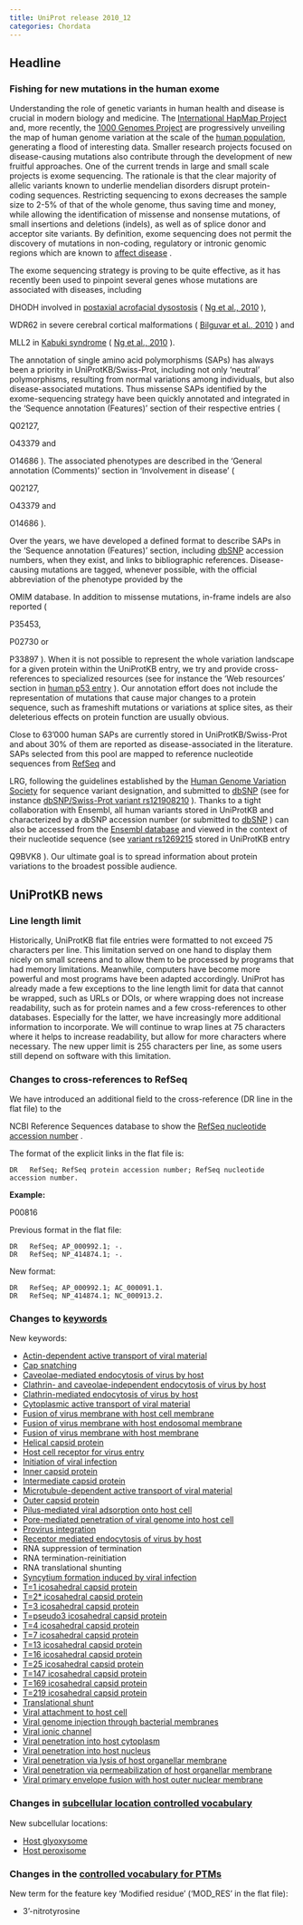 ```yaml
---
title: UniProt release 2010_12
categories: Chordata
---
```


## Headline

### Fishing for new mutations in the human exome

Understanding the role of genetic variants in human health and disease is crucial in modern biology and medicine. The [International HapMap Project](http://hapmap.ncbi.nlm.nih.gov/index.html.en) and, more recently, the [1000 Genomes Project](http://www.1000genomes.org/) are progressively unveiling the map of human genome variation at the scale of the [human population](http://www.ncbi.nlm.nih.gov/pubmed/20981092), generating a flood of interesting data. Smaller research projects focused on disease-causing mutations also contribute through the development of new fruitful approaches. One of the current trends in large and small scale projects is exome sequencing. The rationale is that the clear majority of allelic variants known to underlie mendelian disorders disrupt protein-coding sequences. Restricting sequencing to exons decreases the sample size to 2-5% of that of the whole genome, thus saving time and money, while allowing the identification of missense and nonsense mutations, of small insertions and deletions (indels), as well as of splice donor and acceptor site variants. By definition, exome sequencing does not permit the discovery of mutations in non-coding, regulatory or intronic genomic regions which are known to [affect disease](http://www.ncbi.nlm.nih.gov/pubmed/20506564) .

The exome sequencing strategy is proving to be quite effective, as it has recently been used to pinpoint several genes whose mutations are associated with diseases, including

DHODH involved in [postaxial acrofacial dysostosis](http://www.ncbi.nlm.nih.gov/omim/263750 "POADS") ( [Ng et al., 2010](http://www.ncbi.nlm.nih.gov/pubmed/19915526) ),

WDR62 in severe cerebral cortical malformations ( [Bilguvar et al., 2010](http://www.ncbi.nlm.nih.gov/pubmed/20729831) ) and

MLL2 in [Kabuki syndrome](http://www.ncbi.nlm.nih.gov/omim/147920 "KABS") ( [Ng et al., 2010](http://www.ncbi.nlm.nih.gov/pubmed/20711175) ).

The annotation of single amino acid polymorphisms (SAPs) has always been a priority in UniProtKB/Swiss-Prot, including not only ‘neutral’ polymorphisms, resulting from normal variations among individuals, but also disease-associated mutations. Thus missense SAPs identified by the exome-sequencing strategy have been quickly annotated and integrated in the ‘Sequence annotation (Features)’ section of their respective entries (

Q02127,

O43379 and

O14686 ). The associated phenotypes are described in the ‘General annotation (Comments)’ section in ‘Involvement in disease’ (

Q02127,

O43379 and

O14686 ).

Over the years, we have developed a defined format to describe SAPs in the ‘Sequence annotation (Features)’ section, including [dbSNP](http://www.ncbi.nlm.nih.gov/projects/SNP/) accession numbers, when they exist, and links to bibliographic references. Disease-causing mutations are tagged, whenever possible, with the official abbreviation of the phenotype provided by the

OMIM database. In addition to missense mutations, in-frame indels are also reported (

P35453,

P02730 or

P33897 ). When it is not possible to represent the whole variation landscape for a given protein within the UniProtKB entry, we try and provide cross-references to specialized resources (see for instance the ‘Web resources’ section in [human p53 entry](http://www.uniprot.org/uniprot/P04637#section_web) ). Our annotation effort does not include the representation of mutations that cause major changes to a protein sequence, such as frameshift mutations or variations at splice sites, as their deleterious effects on protein function are usually obvious.

Close to 63’000 human SAPs are currently stored in UniProtKB/Swiss-Prot and about 30% of them are reported as disease-associated in the literature. SAPs selected from this pool are mapped to reference nucleotide sequences from [RefSeq](http://www.ncbi.nlm.nih.gov/RefSeq/) and

LRG, following the guidelines established by the [Human Genome Variation Society](http://www.hgvs.org/) for sequence variant designation, and submitted to [dbSNP](http://www.ncbi.nlm.nih.gov/projects/SNP/) (see for instance [dbSNP/Swiss-Prot variant rs121908210](http://www.ncbi.nlm.nih.gov/SNP/snp_ref.cgi?rs=121908210) ). Thanks to a tight collaboration with Ensembl, all human variants stored in UniProtKB and characterized by a dbSNP accession number (or submitted to [dbSNP](http://www.ncbi.nlm.nih.gov/projects/SNP/) ) can also be accessed from the [Ensembl database](http://www.ensembl.org/) and viewed in the context of their nucleotide sequence (see [variant rs1269215](http://www.ensembl.org/Homo_sapiens/Variation/Summary?r=19:36037396-36038396;v=rs1269215;vdb=variation;vf=19465159) stored in UniProtKB entry

Q9BVK8 ). Our ultimate goal is to spread information about protein variations to the broadest possible audience.

## UniProtKB news

### Line length limit

Historically, UniProtKB flat file entries were formatted to not exceed 75 characters per line. This limitation served on one hand to display them nicely on small screens and to allow them to be processed by programs that had memory limitations. Meanwhile, computers have become more powerful and most programs have been adapted accordingly. UniProt has already made a few exceptions to the line length limit for data that cannot be wrapped, such as URLs or DOIs, or where wrapping does not increase readability, such as for protein names and a few cross-references to other databases. Especially for the latter, we have increasingly more additional information to incorporate. We will continue to wrap lines at 75 characters where it helps to increase readability, but allow for more characters where necessary. The new upper limit is 255 characters per line, as some users still depend on software with this limitation.

### Changes to cross-references to RefSeq

We have introduced an additional field to the cross-reference (DR line in the flat file) to the

NCBI Reference Sequences database to show the [RefSeq nucleotide accession number](http://www.ncbi.nlm.nih.gov/refseq/key.html#accession) .

The format of the explicit links in the flat file is:

    DR   RefSeq; RefSeq protein accession number; RefSeq nucleotide accession number.

**Example:**

P00816

Previous format in the flat file:

    DR   RefSeq; AP_000992.1; -.
    DR   RefSeq; NP_414874.1; -.

New format:

    DR   RefSeq; AP_000992.1; AC_000091.1.
    DR   RefSeq; NP_414874.1; NC_000913.2.

### Changes to [keywords](http://www.uniprot.org/docs/?keywlist)

New keywords:

-   [Actin-dependent active transport of viral material](http://www.uniprot.org/keywords/KW-1178)
-   [Cap snatching](http://www.uniprot.org/keywords/KW-1157)
-   [Caveolae-mediated endocytosis of virus by host](http://www.uniprot.org/keywords/KW-1166)
-   [Clathrin- and caveolae-independent endocytosis of virus by host](http://www.uniprot.org/keywords/KW-1167)
-   [Clathrin-mediated endocytosis of virus by host](http://www.uniprot.org/keywords/KW-1165)
-   [Cytoplasmic active transport of viral material](http://www.uniprot.org/keywords/KW-1176)
-   [Fusion of virus membrane with host cell membrane](http://www.uniprot.org/keywords/KW-1169)
-   [Fusion of virus membrane with host endosomal membrane](http://www.uniprot.org/keywords/KW-1170)
-   [Fusion of virus membrane with host membrane](http://www.uniprot.org/keywords/KW-1168)
-   [Helical capsid protein](http://www.uniprot.org/keywords/KW-1139)
-   [Host cell receptor for virus entry](http://www.uniprot.org/keywords/KW-1183)
-   [Initiation of viral infection](http://www.uniprot.org/keywords/KW-1160)
-   [Inner capsid protein](http://www.uniprot.org/keywords/KW-1153)
-   [Intermediate capsid protein](http://www.uniprot.org/keywords/KW-1154)
-   [Microtubule-dependent active transport of viral material](http://www.uniprot.org/keywords/KW-1177)
-   [Outer capsid protein](http://www.uniprot.org/keywords/KW-1152)
-   [Pilus-mediated viral adsorption onto host cell](http://www.uniprot.org/keywords/KW-1175)
-   [Pore-mediated penetration of viral genome into host cell](http://www.uniprot.org/keywords/KW-1172)
-   [Provirus integration](http://www.uniprot.org/keywords/KW-1179)
-   [Receptor mediated endocytosis of virus by host](http://www.uniprot.org/keywords/KW-1164)
-   RNA suppression of termination
-   RNA termination-reinitiation
-   RNA translational shunting
-   [Syncytium formation induced by viral infection](http://www.uniprot.org/keywords/KW-1180)
-   [T=1 icosahedral capsid protein](http://www.uniprot.org/keywords/KW-1140)
-   [T=2\* icosahedral capsid protein](http://www.uniprot.org/keywords/KW-1141)
-   [T=3 icosahedral capsid protein](http://www.uniprot.org/keywords/KW-1142)
-   [T=pseudo3 icosahedral capsid protein](http://www.uniprot.org/keywords/KW-1143)
-   [T=4 icosahedral capsid protein](http://www.uniprot.org/keywords/KW-1144)
-   [T=7 icosahedral capsid protein](http://www.uniprot.org/keywords/KW-1145)
-   [T=13 icosahedral capsid protein](http://www.uniprot.org/keywords/KW-1146)
-   [T=16 icosahedral capsid protein](http://www.uniprot.org/keywords/KW-1147)
-   [T=25 icosahedral capsid protein](http://www.uniprot.org/keywords/KW-1148)
-   [T=147 icosahedral capsid protein](http://www.uniprot.org/keywords/KW-1149)
-   [T=169 icosahedral capsid protein](http://www.uniprot.org/keywords/KW-1150)
-   [T=219 icosahedral capsid protein](http://www.uniprot.org/keywords/KW-1151)
-   [Translational shunt](http://www.uniprot.org/keywords/KW-1155)
-   [Viral attachment to host cell](http://www.uniprot.org/keywords/KW-1161)
-   [Viral genome injection through bacterial membranes](http://www.uniprot.org/keywords/KW-1171)
-   [Viral ionic channel](http://www.uniprot.org/keywords/KW-1182)
-   [Viral penetration into host cytoplasm](http://www.uniprot.org/keywords/KW-1162)
-   [Viral penetration into host nucleus](http://www.uniprot.org/keywords/KW-1163)
-   [Viral penetration via lysis of host organellar membrane](http://www.uniprot.org/keywords/KW-1174)
-   [Viral penetration via permeabilization of host organellar membrane](http://www.uniprot.org/keywords/KW-1173)
-   [Viral primary envelope fusion with host outer nuclear membrane](http://www.uniprot.org/keywords/KW-1181)

### Changes in [subcellular location controlled vocabulary](http://www.uniprot.org/docs/?subcell)

New subcellular locations:

-   [Host glyoxysome](http://www.uniprot.org/locations/SL-0474)
-   [Host peroxisome](http://www.uniprot.org/locations/SL-0475)

### Changes in the [controlled vocabulary for PTMs](http://www.uniprot.org/docs/ptmlist)

New term for the feature key ‘Modified residue’ (‘MOD\_RES’ in the flat file):

-   3’-nitrotyrosine
